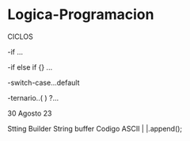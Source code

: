 # Logica-Programacion
CICLOS

-if ...

-if else if {} ...

-switch-case...default

-ternario..( ) ?...



30 Agosto 23

Stting Builder
String buffer
Codigo ASCII
|   |.append();
